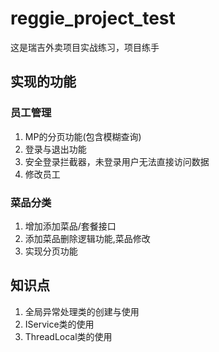 # reggie_project_test

这是瑞吉外卖项目实战练习，项目练手

## 实现的功能
### 员工管理
1. MP的分页功能(包含模糊查询)
2. 登录与退出功能
3. 安全登录拦截器，未登录用户无法直接访问数据
4. 修改员工
### 菜品分类
1. 增加添加菜品/套餐接口
2. 添加菜品删除逻辑功能,菜品修改
3. 实现分页功能

## 知识点
1. 全局异常处理类的创建与使用
2. IService类的使用
3. ThreadLocal类的使用